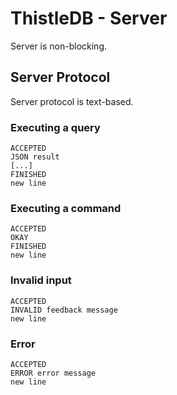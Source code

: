 # ThistleDB - Server

Server is non-blocking.

## Server Protocol

Server protocol is text-based.

### Executing a query
```
ACCEPTED
JSON result
[...]
FINISHED
new line
```

### Executing a command
```
ACCEPTED
OKAY
FINISHED
new line
```             

### Invalid input
```
ACCEPTED
INVALID feedback message
new line
```

### Error
```
ACCEPTED
ERROR error message
new line
```
